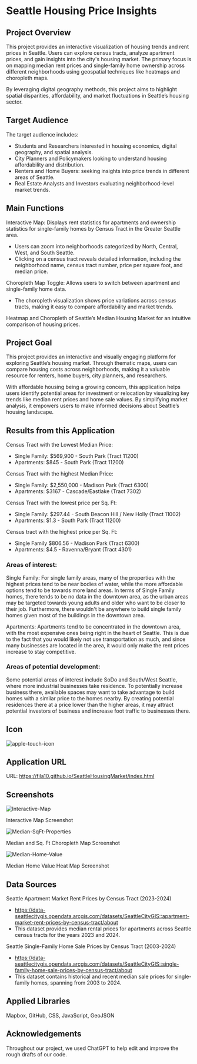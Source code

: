 # Seattle Housing Price Insights

## Project Overview

This project provides an interactive visualization of housing trends and rent prices in Seattle. Users can explore census tracts, analyze apartment prices, and gain insights into the city's housing market. The primary focus is on mapping median rent prices and single-family home ownership across different neighborhoods using geospatial techniques like heatmaps and choropleth maps.

By leveraging digital geography methods, this project aims to highlight spatial disparities, affordability, and market fluctuations in Seattle’s housing sector.

## Target Audience

The target audience includes:
- Students and Researchers interested in housing economics, digital geography, and spatial analysis.
- City Planners and Policymakers looking to understand housing affordability and distribution.
- Renters and Home Buyers: seeking insights into price trends in different areas of Seattle.
- Real Estate Analysts and Investors evaluating neighborhood-level market trends.

## Main Functions

Interactive Map: Displays rent statistics for apartments and ownership statistics for single-family homes by Census Tract in the Greater Seattle area.
- Users can zoom into neighborhoods categorized by North, Central, West, and South Seattle.
- Clicking on a census tract reveals detailed information, including the neighborhood name, census tract number, price per square foot, and median price.

Choropleth Map Toggle: Allows users to switch between apartment and single-family home data.
- The choropleth visualization shows price variations across census tracts, making it easy to compare affordability and market trends.

Heatmap and Choropleth of Seattle’s Median Housing Market for an intuitive comparison of housing prices.

## Project Goal

This project provides an interactive and visually engaging platform for exploring Seattle’s housing market. Through thematic maps, users can compare housing costs across neighborhoods, making it a valuable resource for renters, home buyers, city planners, and researchers.

With affordable housing being a growing concern, this application helps users identify potential areas for investment or relocation by visualizing key trends like median rent prices and home sale values. By simplifying market analysis, it empowers users to make informed decisions about Seattle’s housing landscape.

## Results from this Application

Census Tract with the Lowest Median Price:
 - Single Family: $569,900 - South Park (Tract 11200)
 - Apartments: $845 - South Park (Tract 11200)

Census Tract with the highest Median Price:
 - Single Family: $2,550,000 - Madison Park (Tract 6300)
 - Apartments: $3167 - Cascade/Eastlake (Tract 7302)

Census Tract with the lowest price per Sq. Ft:
 - Single Family: $297.44 - South Beacon Hill / New Holly (Tract 11002)
 - Apartments: $1.3 - South Park (Tract 11200)

Census tract with the highest price per Sq. Ft:
 - Single Family $806.56 - Madison Park (Tract 6300)
 - Apartments: $4.5 - Ravenna/Bryant (Tract 4301)


### Areas of interest:

Single Family: For single family areas, many of the properties with the highest prices tend to be near bodies of water, while the more affordable options tend to be towards more land areas. In terms of Single Family homes, there tends to be no data in the downtown area, as the urban areas may be targeted towards young adults and older who want to be closer to their job. Furthermore, there wouldn't be anywhere to build single family homes given most of the buildings in the downtown area.


Apartments: Apartments tend to be concentrated in the downtown area, with the most expensive ones being right in the heart of Seattle. This is due to the fact that you would likely not use transportation as much, and since many businesses are located in the area, it would only make the rent prices increase to stay competitive. 

### Areas of potential development:

Some potential areas of interest include SoDo and South/West Seattle, where more industrial businesses take residence. To potentially increase business there, available spaces may want to take advantage to build homes with a similar price to the homes nearby. By creating potential residences there at a price lower than the higher areas, it may attract potential investors of business and increase foot traffic to businesses there.

## Icon

![apple-touch-icon](https://github.com/user-attachments/assets/d30350fd-5a45-4eba-8b22-a0d2ae8829b5)


## Application URL

URL: https://fila10.github.io/SeattleHousingMarket/index.html 

## Screenshots

![Interactive-Map](https://github.com/fila10/SeattleHousingMarket/blob/main/images/Interactive_TractMap.png)

Interactive Map Screenshot

![Median-SqFt-Properties](https://github.com/fila10/SeattleHousingMarket/blob/main/images/MedianSqFtProperties_ChMap.png)

Median and Sq. Ft Choropleth Map Screenshot

![Median-Home-Value](https://github.com/fila10/SeattleHousingMarket/blob/main/images/MedianHomeValue_HeatMap.png)

Median Home Value Heat Map Screenshot

## Data Sources

Seattle Apartment Market Rent Prices by Census Tract (2023-2024)
- https://data-seattlecitygis.opendata.arcgis.com/datasets/SeattleCityGIS::apartment-market-rent-prices-by-census-tract/about 
- This dataset provides median rental prices for apartments across Seattle census tracts for the years 2023 and 2024.

Seattle Single-Family Home Sale Prices by Census Tract (2003-2024)
- https://data-seattlecitygis.opendata.arcgis.com/datasets/SeattleCityGIS::single-family-home-sale-prices-by-census-tract/about
- This dataset contains historical and recent median sale prices for single-family homes, spanning from 2003 to 2024.

## Applied Libraries

Mapbox, GitHub, CSS, JavaScript, GeoJSON

## Acknowledgements

Throughout our project, we used ChatGPT to help edit and improve the rough drafts of our code. 
